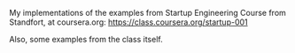 My implementations of the examples from Startup Engineering
Course from Standfort, at coursera.org:
https://class.coursera.org/startup-001

Also, some examples from the class itself.
